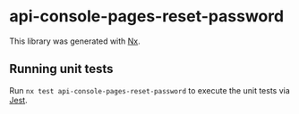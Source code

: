 # api-console-pages-reset-password

This library was generated with [Nx](https://nx.dev).

## Running unit tests

Run `nx test api-console-pages-reset-password` to execute the unit tests via [Jest](https://jestjs.io).
